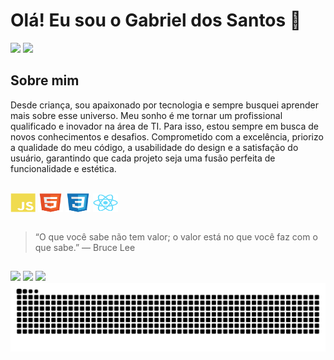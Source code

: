 # Olá! Eu sou o Gabriel dos Santos 👋

<div>
    <picture>
    <source
      srcset="https://github-readme-stats.vercel.app/api?username=GabrielSantos15&show_icons=true&theme=react&rank_icon=github"
      media="(prefers-color-scheme: dark)"
    />
    <source
      srcset="https://github-readme-stats.vercel.app/api?username=GabrielSantos15&show_icons=true&rank_icon=github"
      media="(prefers-color-scheme: light), (prefers-color-scheme: no-preference)"
    />
    <img height="180em" src="https://github-readme-stats.vercel.app/api?username=anuraghazra&show_icons=true" />
  </picture>
  <picture>
    <source
      srcset="https://github-readme-stats.vercel.app/api/top-langs/?username=GabrielSantos15&layout=compact&theme=react"
      media="(prefers-color-scheme: dark)"
    />
    <source
      srcset="https://github-readme-stats.vercel.app/api/top-langs/?username=GabrielSantos15&layout=compact"
      media="(prefers-color-scheme: light), (prefers-color-scheme: no-preference)"
    />
    <img height="180em" src="https://github-readme-stats.vercel.app/api?username=anuraghazra&show_icons=true" />
  </picture>
</div>

## Sobre mim

  Desde criança, sou apaixonado por tecnologia e sempre busquei aprender mais sobre esse universo. Meu sonho é me tornar um profissional qualificado e inovador na área de TI. Para isso, estou sempre em busca de novos conhecimentos e desafios. Comprometido com a excelência, priorizo a qualidade do meu código, a usabilidade do design e a satisfação do usuário, garantindo que cada projeto seja uma fusão perfeita de funcionalidade e estética.

<div  style="display: inline_block;"><br>
  <img align="center" alt="Js" height="30" width="40" src="https://raw.githubusercontent.com/devicons/devicon/master/icons/javascript/javascript-plain.svg">
  <img align="center" alt="HTML" height="30" width="40" src="https://raw.githubusercontent.com/devicons/devicon/master/icons/html5/html5-original.svg">
  <img align="center" alt="CSS" height="30" width="40" src="https://raw.githubusercontent.com/devicons/devicon/master/icons/css3/css3-original.svg">
  <img align="center" alt="React" height="30" width="40" src="https://raw.githubusercontent.com/devicons/devicon/master/icons/react/react-original.svg">
</div><br>

<blockquote translate="no">
  “O que você sabe não tem valor; o valor está no que você faz com o que sabe.” — Bruce Lee
</blockquote>

##

<div> 
  <a href="https://www.instagram.com/gabrieldos5689" target="_blank"><img src="https://img.shields.io/badge/-Instagram-%23E4405F?style=for-the-badge&logo=instagram&logoColor=white" target="_blank"></a>
  <a href="https://www.linkedin.com/in/gabriel-santos-9217112a2" target="_blank"><img src="https://img.shields.io/badge/-LinkedIn-%230077B5?style=for-the-badge&logo=linkedin&logoColor=white" target="_blank"></a> 
  <a href="https://gabrielsantos15.github.io/Portfolio/" target="_blank"><img src="https://img.shields.io/badge/Portfolio-%23000000.svg?style=for-the-badge&logo=firefox&logoColor=white" target="_blank"></a>
</div>

<picture align="center">
  <source media="(prefers-color-scheme: dark)" srcset="https://raw.githubusercontent.com/GabrielSantos15/GabrielSantos15/output/github-contribution-grid-snake-dark.svg">
  <source media="(prefers-color-scheme: light)" srcset="https://raw.githubusercontent.com/GabrielSantos15/GabrielSantos15/output/github-contribution-grid-snake.svg">
  <img align="center" alt="github contribution grid snake animation" src="https://raw.githubusercontent.com/GabrielSantos15/GabrielSantos15/output/github-contribution-grid-snake.svg">
</picture>
